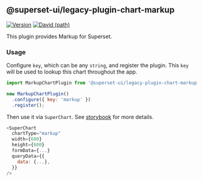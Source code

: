 ## @superset-ui/legacy-plugin-chart-markup

[![Version](https://img.shields.io/npm/v/@superset-ui/legacy-plugin-chart-markup.svg?style=flat-square)](https://img.shields.io/npm/v/@superset-ui/legacy-plugin-chart-markup.svg?style=flat-square)
[![David (path)](https://img.shields.io/david/apache-superset/superset-ui-plugins.svg?path=packages%2Fsuperset-ui-legacy-plugin-chart-markup&style=flat-square)](https://david-dm.org/apache-superset/superset-ui-plugins?path=packages/superset-ui-legacy-plugin-chart-markup)

This plugin provides Markup for Superset.

### Usage

Configure `key`, which can be any `string`, and register the plugin. This `key` will be used to lookup this chart throughout the app.

```js
import MarkupChartPlugin from '@superset-ui/legacy-plugin-chart-markup';

new MarkupChartPlugin()
  .configure({ key: 'markup' })
  .register();
```

Then use it via `SuperChart`. See [storybook](https://apache-superset.github.io/superset-ui-plugins/?selectedKind=plugin-chart-markup) for more details.

```js
<SuperChart
  chartType="markup"
  width={600}
  height={600}
  formData={...}
  queryData={{
    data: {...},
  }}
/>
```
